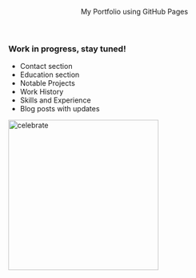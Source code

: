 <header>

<!--
  <<< Author notes: Course header >>>
  Include a 1280×640 image, course title in sentence case, and a concise description in emphasis.
  In your repository settings: enable template repository, add your 1280×640 social image, auto delete head branches.
  Add your open source license, GitHub uses MIT license.
-->

My Portfolio using GitHub Pages

</header>

<!--
  <<< Author notes: Finish >>>
  Review what we learned, ask for feedback, provide next steps.
-->

### Work in progress, stay tuned!

- Contact section
- Education section
- Notable Projects
- Work History
- Skills and Experience
- Blog posts with updates

<img src=https://octodex.github.com/images/constructocat2.jpg alt=celebrate width=300 align=left>
